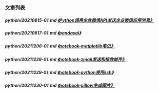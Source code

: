 
[@id]: README.md 
[@title]: python
[@location]: docs/python/README.md
[@author]: leity
[@date]: 2021-12-31

### 文章列表

##### python/20210815-01.md  [《Python调用企业微信API发送企业微信应用消息》](python/20210815-01.md)
##### python/20210817-01.md  [《pandasql》](python/20210817-01.md)
##### python/20211206-01.md  [《notebook-matplotlib笔记》](python/20211206-01.md)
##### python/20211228-01.md  [《notebook-zmail发送和接收邮件》](python/20211228-01.md)
##### python/20211229-01.md  [《notebook-python使用ssh》](python/20211229-01.md)
##### python/20211230-01.md  [《notebook-pillow生成图片》](python/20211230-01.md)
